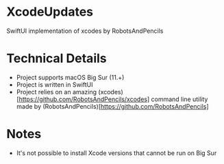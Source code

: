 # XcodeUpdates
SwiftUI implementation of xcodes by RobotsAndPencils

# Technical Details
- Project supports macOS Big Sur (11.+)
- Project is written in SwiftUI
- Project relies on an amazing (xcodes)[https://github.com/RobotsAndPencils/xcodes] command line utility made by (RobotsAndPencils)[https://github.com/RobotsAndPencils]

# Notes
- It's not possible to install Xcode versions that cannot be run on Big Sur

